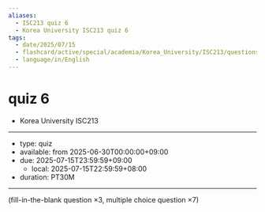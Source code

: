 ```yaml
---
aliases:
  - ISC213 quiz 6
  - Korea University ISC213 quiz 6
tags:
  - date/2025/07/15
  - flashcard/active/special/academia/Korea_University/ISC213/questions/quiz_6
  - language/in/English
---
```


# quiz 6

- Korea University ISC213

---

- type: quiz
- available: from 2025-06-30T00:00:00+09:00
- due: 2025-07-15T23:59:59+09:00
  - local: 2025-07-15T22:59:59+08:00
- duration: PT30M

---

\(fill-in-the-blank question ×3, multiple choice question ×7\)
